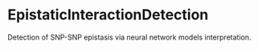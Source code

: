 # EpistaticInteractionDetection
Detection of SNP-SNP epistasis via neural network models interpretation.
